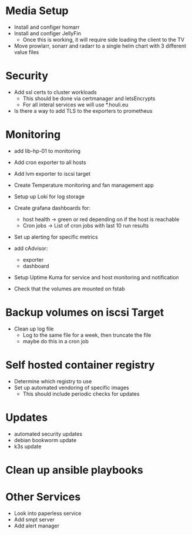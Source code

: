 # Media Setup
* Install and configer homarr
* Install and configer JellyFin
    * Once this is working, it will require side loading the client to the TV
* Move prowlarr, sonarr and radarr to a single helm chart with 3 different value files

# Security
* Add ssl certs to cluster workloads
    * This should be done via certmanager and letsEncrypts
    * For all interal services we will use *.houli.eu
* Is there a way to add TLS to the exporters to prometheus

# Monitoring
* add lib-hp-01 to monitoring
* Add cron exporter to all hosts
* Add lvm exporter to iscsi target
* Create Temperature monitoring and fan management app
* Setup up Loki for log storage
* Create grafana dashboards for:
    * host health -> green or red depending on if the host is reachable
    * Cron jobs -> List of cron jobs with last 10 run results
* Set up alerting for specific metrics
* add cAdvisor:
    * exporter
    * dashboard
* Setup Uptime Kuma for service and host monitoring and notification

* Check that the volumes are mounted on fstab

# Backup volumes on iscsi Target
* Clean up log file
    * Log to the same file for a week, then truncate the file
    * maybe do this in a cron job

# Self hosted container registry
* Determine which registry to use
* Set up automated vendoring of specific images
    * This should include periodic checks for updates

# Updates
* automated security updates
* debian bookworm update
* k3s update


# Clean up ansible playbooks

# Other Services
* Look into paperless service
* Add smpt server
* Add alert manager
